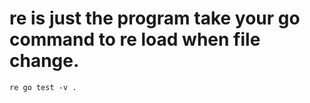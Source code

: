 # re is just the program take your go command to re load when file change.

```
re go test -v .
```
